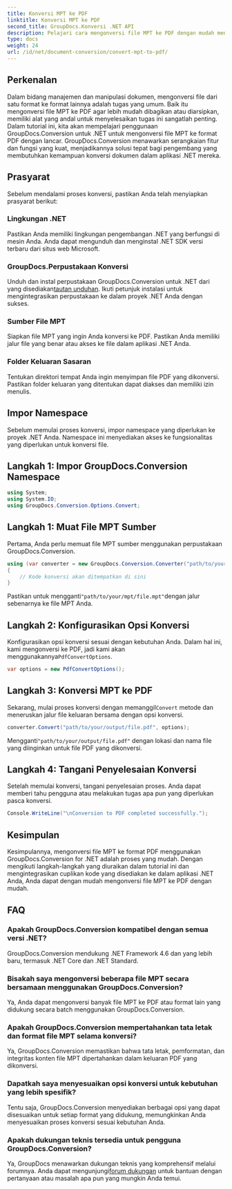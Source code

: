 ```yaml
---
title: Konversi MPT ke PDF
linktitle: Konversi MPT ke PDF
second_title: GroupDocs.Konversi .NET API
description: Pelajari cara mengonversi file MPT ke PDF dengan mudah menggunakan GroupDocs.Conversion untuk .NET. Ikuti langkah demi langkah kami untuk integrasi dan manajemen dokumen yang efisien.
type: docs
weight: 24
url: /id/net/document-conversion/convert-mpt-to-pdf/
---
```

## Perkenalan
Dalam bidang manajemen dan manipulasi dokumen, mengonversi file dari satu format ke format lainnya adalah tugas yang umum. Baik itu mengonversi file MPT ke PDF agar lebih mudah dibagikan atau diarsipkan, memiliki alat yang andal untuk menyelesaikan tugas ini sangatlah penting. Dalam tutorial ini, kita akan mempelajari penggunaan GroupDocs.Conversion untuk .NET untuk mengonversi file MPT ke format PDF dengan lancar. GroupDocs.Conversion menawarkan serangkaian fitur dan fungsi yang kuat, menjadikannya solusi tepat bagi pengembang yang membutuhkan kemampuan konversi dokumen dalam aplikasi .NET mereka.
## Prasyarat
Sebelum mendalami proses konversi, pastikan Anda telah menyiapkan prasyarat berikut:
### Lingkungan .NET
Pastikan Anda memiliki lingkungan pengembangan .NET yang berfungsi di mesin Anda. Anda dapat mengunduh dan menginstal .NET SDK versi terbaru dari situs web Microsoft.
### GroupDocs.Perpustakaan Konversi
 Unduh dan instal perpustakaan GroupDocs.Conversion untuk .NET dari yang disediakan[tautan unduhan](https://releases.groupdocs.com/conversion/net/). Ikuti petunjuk instalasi untuk mengintegrasikan perpustakaan ke dalam proyek .NET Anda dengan sukses.
### Sumber File MPT
Siapkan file MPT yang ingin Anda konversi ke PDF. Pastikan Anda memiliki jalur file yang benar atau akses ke file dalam aplikasi .NET Anda.
### Folder Keluaran Sasaran
Tentukan direktori tempat Anda ingin menyimpan file PDF yang dikonversi. Pastikan folder keluaran yang ditentukan dapat diakses dan memiliki izin menulis.

## Impor Namespace
Sebelum memulai proses konversi, impor namespace yang diperlukan ke proyek .NET Anda. Namespace ini menyediakan akses ke fungsionalitas yang diperlukan untuk konversi file.
## Langkah 1: Impor GroupDocs.Conversion Namespace
```csharp
using System;
using System.IO;
using GroupDocs.Conversion.Options.Convert;
```
## Langkah 1: Muat File MPT Sumber
Pertama, Anda perlu memuat file MPT sumber menggunakan perpustakaan GroupDocs.Conversion.
```csharp
using (var converter = new GroupDocs.Conversion.Converter("path/to/your/mpt/file.mpt"))
{
    // Kode konversi akan ditempatkan di sini
}
```
 Pastikan untuk mengganti`"path/to/your/mpt/file.mpt"`dengan jalur sebenarnya ke file MPT Anda.
## Langkah 2: Konfigurasikan Opsi Konversi
 Konfigurasikan opsi konversi sesuai dengan kebutuhan Anda. Dalam hal ini, kami mengonversi ke PDF, jadi kami akan menggunakannya`PdfConvertOptions`.
```csharp
var options = new PdfConvertOptions();
```
## Langkah 3: Konversi MPT ke PDF
 Sekarang, mulai proses konversi dengan memanggil`Convert` metode dan meneruskan jalur file keluaran bersama dengan opsi konversi.
```csharp
converter.Convert("path/to/your/output/file.pdf", options);
```
 Mengganti`"path/to/your/output/file.pdf"` dengan lokasi dan nama file yang diinginkan untuk file PDF yang dikonversi.
## Langkah 4: Tangani Penyelesaian Konversi
Setelah memulai konversi, tangani penyelesaian proses. Anda dapat memberi tahu pengguna atau melakukan tugas apa pun yang diperlukan pasca konversi.
```csharp
Console.WriteLine("\nConversion to PDF completed successfully.");
```

## Kesimpulan
Kesimpulannya, mengonversi file MPT ke format PDF menggunakan GroupDocs.Conversion for .NET adalah proses yang mudah. Dengan mengikuti langkah-langkah yang diuraikan dalam tutorial ini dan mengintegrasikan cuplikan kode yang disediakan ke dalam aplikasi .NET Anda, Anda dapat dengan mudah mengonversi file MPT ke PDF dengan mudah.
## FAQ
### Apakah GroupDocs.Conversion kompatibel dengan semua versi .NET?
GroupDocs.Conversion mendukung .NET Framework 4.6 dan yang lebih baru, termasuk .NET Core dan .NET Standard.
### Bisakah saya mengonversi beberapa file MPT secara bersamaan menggunakan GroupDocs.Conversion?
Ya, Anda dapat mengonversi banyak file MPT ke PDF atau format lain yang didukung secara batch menggunakan GroupDocs.Conversion.
### Apakah GroupDocs.Conversion mempertahankan tata letak dan format file MPT selama konversi?
Ya, GroupDocs.Conversion memastikan bahwa tata letak, pemformatan, dan integritas konten file MPT dipertahankan dalam keluaran PDF yang dikonversi.
### Dapatkah saya menyesuaikan opsi konversi untuk kebutuhan yang lebih spesifik?
Tentu saja, GroupDocs.Conversion menyediakan berbagai opsi yang dapat disesuaikan untuk setiap format yang didukung, memungkinkan Anda menyesuaikan proses konversi sesuai kebutuhan Anda.
### Apakah dukungan teknis tersedia untuk pengguna GroupDocs.Conversion?
 Ya, GroupDocs menawarkan dukungan teknis yang komprehensif melalui forumnya. Anda dapat mengunjungi[forum dukungan](https://forum.groupdocs.com/c/conversion/11) untuk bantuan dengan pertanyaan atau masalah apa pun yang mungkin Anda temui.